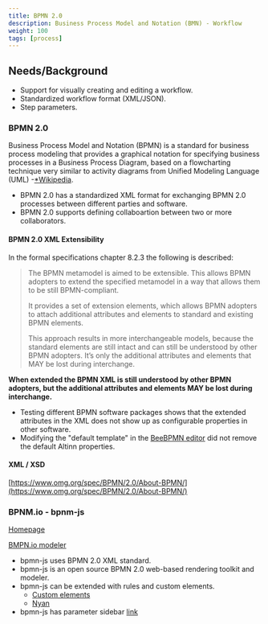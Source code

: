```yaml
---
title: BPMN 2.0
description: Business Process Model and Notation (BMN) - Workflow
weight: 100
tags: [process]
---
```


## Needs/Background

* Support for visually creating and editing a workflow.
* Standardized workflow format (XML/JSON).
* Step parameters.

### BPMN 2.0

Business Process Model and Notation (BPMN) is a standard for business process modeling that provides a graphical notation for specifying business processes in a Business Process Diagram, based on a flowcharting technique very similar to activity diagrams from Unified Modeling Language (UML) -[*Wikipedia](https://en.wikipedia.org/wiki/Business_Process_Model_and_Notation).

* BPMN 2.0 has a standardized XML format for exchanging BPMN 2.0 processes between different parties and software.
* BPMN 2.0 supports defining collaboartion between two or more collaborators.

#### BPMN 2.0 XML Extensibility

In the formal specifications chapter 8.2.3 the following is described:

> The BPMN metamodel is aimed to be extensible. This allows BPMN adopters to extend the specified metamodel in a
> way that allows them to be still BPMN-compliant.
>
> It provides a set of extension elements, which allows BPMN adopters to attach additional attributes and elements to
> standard and existing BPMN elements.
>
> This approach results in more interchangeable models, because the standard elements are still intact and can still be
> understood by other BPMN adopters. It’s only the additional attributes and elements that MAY be lost during interchange.

**When extended the BPMN XML is still understood by other BPMN adopters, but the additional attributes and elements MAY be lost during interchange.**

* Testing different BPMN software packages shows that the extended attributes in the XML does not show up as configurable properties in other software.
* Modifying the "default template" in the [BeeBPMN editor](https://www.beepmn.com) did not remove the default Altinn properties.

#### XML / XSD

[https://www.omg.org/spec/BPMN/2.0/About-BPMN/](https://www.omg.org/spec/BPMN/2.0/About-BPMN/)

### BPNM.io - bpnm-js

[Homepage](https://bpmn.io)

[BMPN.io modeler](https://rawgit.com/bpmn-io/bpmn-js-examples/master/starter/modeler.html)

* bpmn-js uses BPMN 2.0 XML standard.
* bpmn-js is an open source BPMN 2.0 web-based rendering toolkit and modeler.
* bpmn-js can be extended with rules and custom elements.
  * [Custom elements](https://github.com/bpmn-io/bpmn-js-examples/tree/master/custom-elements)
  * [Nyan](https://github.com/bpmn-io/bpmn-js-nyan)
* bpmn-js has parameter sidebar [link](https://github.com/bpmn-io/bpmn-js-examples/tree/master/properties-panel-extension)

